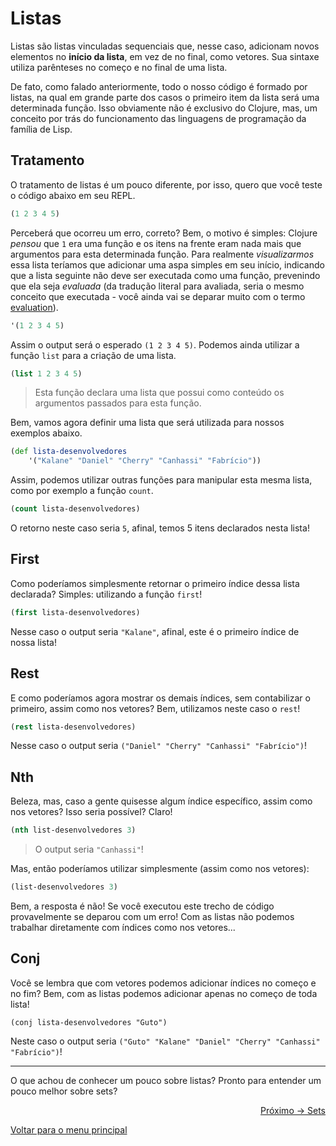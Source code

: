 # Listas

Listas são listas vinculadas sequenciais que, nesse caso, adicionam novos elementos no **início da lista**, em vez de no final, como vetores. Sua sintaxe utiliza parênteses no começo e no final de uma lista.

De fato, como falado anteriormente, todo o nosso código é formado por listas, na qual em grande parte dos casos o primeiro item da lista será uma determinada função. Isso obviamente não é exclusivo do Clojure, mas, um conceito por trás do funcionamento das linguagens de programação da família de Lisp.

## Tratamento

O tratamento de listas é um pouco diferente, por isso, quero que você teste o código abaixo em seu REPL.

```clojure
(1 2 3 4 5)
```

Perceberá que ocorreu um erro, correto? Bem, o motivo é simples: Clojure *pensou* que `1` era uma função e os itens na frente eram nada mais que argumentos para esta determinada função. Para realmente *visualizarmos* essa lista teríamos que adicionar uma aspa simples em seu início, indicando que a lista seguinte não deve ser executada como uma função, prevenindo que ela seja *evaluada* (da tradução literal para avaliada, seria o mesmo conceito que executada - você ainda vai se deparar muito com o termo [evaluation](https://homepages.inf.ed.ac.uk/stg/NOTES/node71.html)).

```clojure
'(1 2 3 4 5)
```

Assim o output será o esperado `(1 2 3 4 5)`. Podemos ainda utilizar a função `list` para a criação de uma lista.

```clojure
(list 1 2 3 4 5)
```
> Esta função declara uma lista que possui como conteúdo os argumentos passados para esta função.

Bem, vamos agora definir uma lista que será utilizada para nossos exemplos abaixo.

```clojure
(def lista-desenvolvedores
    '("Kalane" "Daniel" "Cherry" "Canhassi" "Fabrício"))
```

Assim, podemos utilizar outras funções para manipular esta mesma lista, como por exemplo a função `count`.

```clojure
(count lista-desenvolvedores)
```

O retorno neste caso seria `5`, afinal, temos 5 itens declarados nesta lista!

## First

Como poderíamos simplesmente retornar o primeiro índice dessa lista declarada? Simples: utilizando a função `first`!

```clojure
(first lista-desenvolvedores)
```

Nesse caso o output seria `"Kalane"`, afinal, este é o primeiro índice de nossa lista!

## Rest

E como poderíamos agora mostrar os demais índices, sem contabilizar o primeiro, assim como nos vetores? Bem, utilizamos neste caso o `rest`!

```clojure
(rest lista-desenvolvedores)
```

Nesse caso o output seria `("Daniel" "Cherry" "Canhassi" "Fabrício")`!

## Nth

Beleza, mas, caso a gente quisesse algum índice específico, assim como nos vetores? Isso seria possível? Claro!

```clojure
(nth list-desenvolvedores 3)
```
> O output seria `"Canhassi"`!

Mas, então poderíamos utilizar simplesmente (assim como nos vetores):

```clojure
(list-desenvolvedores 3)
```

Bem, a resposta é não! Se você executou este trecho de código provavelmente se deparou com um erro! Com as listas não podemos trabalhar diretamente com índices como nos vetores...

## Conj

Você se lembra que com vetores podemos adicionar índices no começo e no fim? Bem, com as listas podemos adicionar apenas no começo de toda lista!

```
(conj lista-desenvolvedores "Guto")
```

Neste caso o output seria `("Guto" "Kalane" "Daniel" "Cherry" "Canhassi" "Fabrício")`!

---

O que achou de conhecer um pouco sobre listas? Pronto para entender um pouco melhor sobre sets?

<p align="right">
  <a href="https://github.com/lanjoni/clojure4noobs/tree/main/content/conceitos/sets.md">Próximo -> Sets</a>
</p>

<p align="left">
  <a href="https://github.com/lanjoni/clojure4noobs#roadmap">Voltar para o menu principal</a>
</p>
